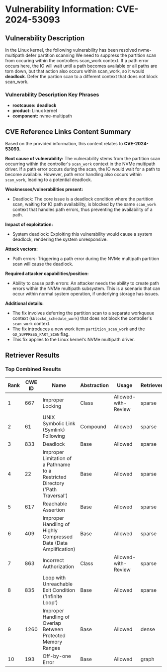 # Vulnerability Information: CVE-2024-53093

## Vulnerability Description
In the Linux kernel, the following vulnerability has been resolved nvme-multipath defer partition scanning We need to suppress the partition scan from occuring within the controllers scan_work context. If a path error occurs here, the IO will wait until a path becomes available or all paths are torn down, but that action also occurs within scan_work, so it would **deadlock**. Defer the partion scan to a different context that does not block scan_work.

### Vulnerability Description Key Phrases
- **rootcause:** **deadlock**
- **product:** Linux kernel
- **component:** nvme-multipath

## CVE Reference Links Content Summary
Based on the provided information, this content relates to **CVE-2024-53093**.

**Root cause of vulnerability:**
The vulnerability stems from the partition scan occurring within the controller's `scan_work` context in the NVMe multipath driver. If a path error occurs during the scan, the IO would wait for a path to become available. However, path error handling also occurs within `scan_work`, leading to a potential deadlock.

**Weaknesses/vulnerabilities present:**
- Deadlock: The core issue is a deadlock condition where the partition scan, waiting for IO path availability, is blocked by the same `scan_work` context that handles path errors, thus preventing the availability of a path.

**Impact of exploitation:**
- System deadlock: Exploiting this vulnerability would cause a system deadlock, rendering the system unresponsive.

**Attack vectors:**
- Path errors: Triggering a path error during the NVMe multipath partition scan will cause the deadlock.

**Required attacker capabilities/position:**
- Ability to cause path errors: An attacker needs the ability to create path errors within the NVMe multipath subsystem. This is a scenario that can occur within normal system operation, if underlying storage has issues.

**Additional details:**
- The fix involves deferring the partition scan to a separate workqueue context (`kblockd_schedule_work`) that does not block the controller's `scan_work` context.
- The fix introduces a new work item `partition_scan_work` and the `GD_SUPPRESS_PART_SCAN` flag.
- This fix applies to the Linux kernel's NVMe multipath driver.

## Retriever Results

### Top Combined Results

| Rank | CWE ID | Name | Abstraction | Usage  | Retrievers | Individual Scores |
|------|--------|------|-------------|-------|------------|-------------------|
| 1 | 667 | Improper Locking | Class | Allowed-with-Review | sparse | 0.327 |
| 2 | 61 | UNIX Symbolic Link (Symlink) Following | Compound | Allowed | sparse | 0.317 |
| 3 | 833 | Deadlock | Base | Allowed | sparse | 0.312 |
| 4 | 22 | Improper Limitation of a Pathname to a Restricted Directory ('Path Traversal') | Base | Allowed | sparse | 0.306 |
| 5 | 617 | Reachable Assertion | Base | Allowed | sparse | 0.303 |
| 6 | 409 | Improper Handling of Highly Compressed Data (Data Amplification) | Base | Allowed | sparse | 0.301 |
| 7 | 863 | Incorrect Authorization | Class | Allowed-with-Review | sparse | 0.298 |
| 8 | 835 | Loop with Unreachable Exit Condition ('Infinite Loop') | Base | Allowed | sparse | 0.297 |
| 9 | 1260 | Improper Handling of Overlap Between Protected Memory Ranges | Base | Allowed | dense | 0.435 |
| 10 | 193 | Off-by-one Error | Base | Allowed | graph | 0.002 |

